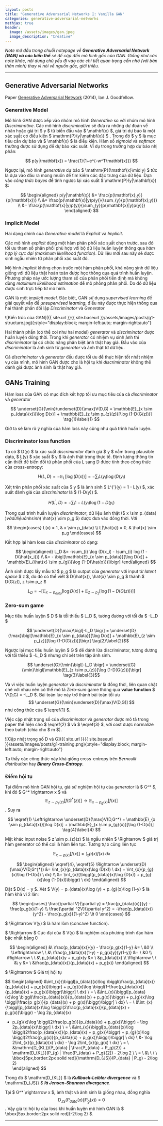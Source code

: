```yaml
---
layout: posts
title: "Generative Adversarial Networks I: Vanilla GAN"
categories: generative-adversarial-networks
mathjax: true
header:
  image: /assets/images/gan.jpeg
  image_description: "Creative"
---
```


*Note mở đầu trong chuỗi notepage về **Generative Adversarial Network (GAN) và các biến thể** sẽ đề cập đến mô hình gốc của GAN. Giống như các note khác, 
nội dung chủ yếu đi vào các chi tiết quan trọng cần nhớ (với bản thân mình) thay vì nói về nguồn gốc, giới thiệu.*

---

## Generative Adversarial Networks

Paper [Generative Adversarial Network](https://arxiv.org/abs/1406.2661) (2014), Ian J. Goodfellow.

### Generative Model

Mô hình GAN được xếp vào nhóm mô hình *Generative* so với nhóm mô hình *Discriminative*. Các mô hình *discriminative* sẽ đưa ra 
những dự đoán về nhãn hoặc giá trị $ y $ từ biến đầu vào $ \mathbf{x} $, giá trị dự báo là một xác suất có điều kiện $ \mathrm{P}(y|\mathbf{x}) $ .
 Trong đó $ y $ là mục tiêu cần dự báo và $ \mathbf{x} $ là điều kiện. Hàm số *sigmoid* và *softmax* thường được sử dụng để dự báo xác suất. 
Ví dụ trong trường hợp dự báo nhị phân:

$$ p(y|\mathbf{x}) = \frac{1}{1+e^{-w^T\mathbf{x}}} $$

Ngược lại, mô hình *generative* dự báo $ \mathrm{P}(\mathbf{x}\mid y) $ tức là dựa vào đầu ra mong muốn để tìm kiếm các đặc trưng của dữ liệu. 
Dựa vào *công thức bayes* để tính ngược lại xác suất $ \mathrm{P}(y|\mathbf{x}) $:

$$ \begin{aligned} p(y|\mathbf{x}) &= \frac{p(\mathbf{x},y)}{p(\mathbf{x})} \\ &= \frac{p(\mathbf{x}|y)p(y)}{\sum_{y}{p(\mathbf{x},y)}} \\ &= \frac{p(\mathbf{x}|y)p(y)}{\sum_{y}{p(\mathbf{x}|y)p(y)}} \end{aligned} $$

### Implicit Model

Hai dạng chính của *Generative model* là *Explicit* và *Implicit*.

Các mô hình *explicit* dùng một hàm phân phối xác suất chọn trước, sau đó tối ưu tham số phân phối phù hợp với bộ dữ liệu huấn luyện thông qua 
*hàm hợp lý cực đại (maximum likelihood function)*. Dữ liệu mới sau này sẽ được sinh ngẫu nhiên từ phân phối xác suất đó.

Mô hình *implicit* không chọn trước một hàm phân phối, khả năng sinh dữ liệu giống với dữ liệu thật hoàn toàn được học thông qua quá trình huấn luyện. 
Phương pháp này ước lượng tham số của phân phối tiền định mà không dùng *maximum likelihood estimation* để mô phỏng phân phối. Do đó dữ liệu được sinh 
trực tiếp từ mô hình.

GAN là một *implicit model*. Đặc biệt, GAN sử dụng *supervised learning* để giải quyết vấn đề *unsupervised learning*, 
điều này được thực hiện thông qua hai thành phần đối lập *Discriminator* và *Generator* 

![Kiến trúc của GAN]({{ site.url }}{{ site.baseurl }}/assets/images/posts/g1-structure.jpg){:style="display:block; margin-left:auto; margin-right:auto"}

Hai thành phần (có thể coi như hai model) *generator* và *discriminator* được huấn luyện đồng thời. Trong khi *generator* có nhiệm vụ sinh ảnh thì *discriminator*
lại có chức năng phân biệt ảnh thật hay giả. Đầu vào của *discriminator* là ảnh sinh từ *generator* và ảnh thật từ dữ liệu.

Cả *discriminator* và *generator* đều được tối ưu để thực hiện tốt nhất nhiệm vụ của mình, mô hình GAN được cho là hội tụ khi *discriminator* không thể đánh giá 
được ảnh sinh là thật hay giả.

## GANs Training

Hàm loss của GAN có mục đích kết hợp tối ưu mục tiêu của cả *discriminator* và *generator*

$$ \underset{G}{\min}\underset{D}{\max}V(D,G) = \mathbb{E}_{x \sim p_{data}(x)}[\log D(x)] + \mathbb{E}_{z \sim p_{z}(z)}[\log (1-D(G(z)))] \tag{1}\label{1} $$

Giờ ta sẽ làm rõ ý nghĩa của hàm loss này cũng như quá trình huấn luyện.

### Discriminator loss function 

Ta có $ D(y) $ là xác suất *discriminator* đánh giá $ y $ nằm trong plausible data, $ L(y) $ xác suất $ y $ là ảnh thật trong thực tế. 
Định lượng thông tin cần thiết để biến đổi từ phân phối của L sang D được tính theo công thức của cross-entropy:

$$ H(L,D) = -\mathbb{E}_L[\log (D(x))] = -\sum_{i} L(y_i)\log (D(y_i) $$

Xét trên phân phối xác suất của $ y $ là ảnh sinh $ L^{\'}(y) = 1 - L(y) $, xác suất đánh giá của *discriminator* là $ (1-D(y)) $.

$$ H(L^{'},D) = -\sum_{i} 1-L(y_i)\log (1-D(y_i) $$

Trong quá trình huấn luyện *discriminator*, dữ liệu ảnh thật ($ x \sim p_{data} $) và dữ liệu ảnh sinh ($ \hat{x} \sim p_g $) được đưa vào đồng thời. Với

$$ \begin{cases} 
L(x) = 1, & x \sim p_{data} \\
L(\hat{x}) = 0, & \hat{x} \sim p_g
\end{cases} $$

Kết hợp lại hàm loss của *disciminator* có dạng:

$$ \begin{aligned} L_D &= -\sum_{i} \log (D(x_i) - \sum_{i} log (1 - D(\hat{x_i})) \\
&= - \bigl[\mathbb{E}_{x \sim p_{data}}[\log D(x)] + \mathbb{E}_{\hat{x} \sim p_{g}}[\log (1-D(\hat{x}))]\bigr] 
\end{aligned} $$

Ảnh sinh được lấy mẫu từ $ p_g $ là output của *generator* với input từ *latent space* $ z $, 
do đó có thể viết $ D(\hat{x}), \hat{x} \sim p_g $ thành $ D(G(z)), z \sim p_z $

$$ L_D = - \bigl[\mathbb{E}_{x \sim p_{data}}[\log D(x)] + \mathbb{E}_{z \sim p_{z}}[\log (1-D(G(z)))]\bigr] $$

### Zero-sum game

Mục tiêu huấn luyện $ D $ là tối thiểu $ L_D $, tương đương với tối đa $ -L_D $

$$ \underset{D}{\max}\bigl[-L_D \bigr] = \underset{D}{\max}\bigl[\mathbb{E}_{x \sim p_{data}}[\log D(x)] + \mathbb{E}_{z \sim p_{z}}[\log (1-D(G(z)))]\bigr] \tag{2}\label{2}$$

Ngược lại mục tiêu huấn luyện $ G $ để đánh lừa discriminator, tương đương với tối thiểu $ -L_D $ nhưng chỉ xét trên tập ảnh sinh. 

$$ \underset{G}{\min}\bigl[-L_D \bigr] = \underset{G}{\min}\bigl[\mathbb{E}_{z \sim p_{z}}[\log (1-D(G(z)))]\bigr] \tag{3}\label{3}$$

Và vì việc huấn luyện *generator* và *discriminator* là đồng thời, liên quan chặt chẽ với nhau nên có thể mô tả 
*Zero-sum* game thông qua **value function** $ V(D,G) = -L_D $. 
Bài toán lúc này trở thành bài toán tối ưu $$ \underset{G}{\min}\underset{D}{\max}V(D,G)] $$ như công thức của $ \eqref{1} $.

Việc cập nhật trọng số của *discriminator* và *generator* được mô tả trong paper thể hiện cho $ \eqref{2} $ và $ \eqref{3} $, 
với cost được normalize theo batch (chia cho $ m $).

![Cập nhật trọng số D và G]({{ site.url }}{{ site.baseurl }}/assets/images/posts/g1-training.png){:style="display:block; margin-left:auto; margin-right:auto"}

Ta thấy các công thức này khá giống cross-entropy trên *Bernoulli distribution* hay ***Binary Cross-Entropy***.

### Điểm hội tụ

Tại điểm mô hình GAN hội tụ, giả sử nghiệm hội tụ của *generator* là $ G^* $, khi đó $ G^* \rightarrow x $ và 
$$ \mathbb{E}_{z \sim p_{z}(z)}[f(G^{*}(z))] \rightarrow \mathbb{E}_{x \sim p_{g}(x)}[f(x)] $$. Suy ra

$$ \eqref{1} \Leftrightarrow \underset{D}{\max}V(D,G^*) = \mathbb{E}_{x \sim p_{data}(x)}[\log D(x)] + \mathbb{E}_{x \sim p_{g}(x)}[\log (1-D(x))] \tag{4}\label{4} $$

Mặt khác input noise $ z \sim p_{z}(z) $ là ngẫu nhiên $ \Rightarrow $ giá trị hàm generator có thể coi là hàm liên tục. Tương tự x cũng liên tục

$$ \mathbb{E}_{x \sim p(x)}[f(x)] = \int_{x}{p(x)f(x) \ dx} \tag{5}\label{5} $$

$$ \begin{aligned} \eqref{4}, \eqref{5} \Rightarrow \underset{D}{\max}V(D,G^{*}) &= \int_{x}{p_{data}(x)\log (D(x)) \ dx} + \int_{x}{p_{g}(x)\log (1-D(x)) \ dx} \\
&= \int_{x}{\biggl(p_{data}(x)\log (D(x)) + p_{g}(x)\log (1-D(x))\biggr) \ dx}  
\end{aligned} $$

Đặt $ D(x) = y $. Xét $ V(y) = p_{data}(x)\log (y) + p_{g}(x)\log (1-y) $ là hàm khả vi 2 lần:

$$ \begin{cases} 
\frac{\partial V}{\partial y} = \frac{p_{data}(x)}{y} - \frac{p_g(x}{1-y} \\
\frac{\partial ^2V}{\partial y^2} = -\frac{p_{data}(x)}{y^2} - \frac{p_g(x}{(1-y)^2} \lt 0
\end{cases} $$

$ \Rightarrow V(y) $ là hàm lõm (concave function).

$ \Rightarrow $ Cực đại của $ V(y) $ là nghiệm của phương trình đạo hàm bậc nhất bằng 0

$$ \begin{aligned} &\ \frac{p_{data}(x)}{y} - \frac{p_g(x}{1-y} &= \ &0 \\
\Leftrightarrow \ \ &\ \frac{p_{data}(x)(1-y) - p_g(x)y}{y(1-y)} &= \ &0 \\
\Rightarrow \ \ &\ p_{data}(x)y + p_g(x)y &= \ &p_{data}(x) \\
\Rightarrow \ \ &\ y &= \ &\frac{p_{data}(x)}{p_{data}(x) + p_g(x)}
\end{aligned} $$

$ \Rightarrow $ Giá trị hội tụ

$$ \begin{aligned} &\int_{x}{\biggl[p_{data}(x)\log \biggl(\frac{p_{data}(x)}{p_{data}(x) + p_g(x)}\biggr) + p_{g}(x)\log \biggl(1-\frac{p_{data}(x)}{p_{data}(x) + p_g(x)}\biggr)\biggr] \ dx} \\
= \ &\int_{x}{\biggl[p_{data}(x)\log \biggl(\frac{p_{data}(x)}{p_{data}(x) + p_g(x)}\biggr) + p_{g}(x)\log \biggl(\frac{p_g(x)}{p_{data}(x) + p_g(x)}\biggr)\biggr] \ dx} \\
= \ &\int_{x}{\biggl[p_{data}(x)\log \biggl(2\frac{p_{data}(x)}{p_{data}(x) + p_g(x)}\biggr) - \log 2p_{data}(x) 
+ p_{g}(x)\log \biggl(2\frac{p_g(x)}{p_{data}(x) + p_g(x)}\biggr) - \log 2p_{data}(x)\biggr] \ dx} \\
= \ &\int_{x}{\biggl[p_{data}(x)\log \biggl(2\frac{p_{data}(x)}{p_{data}(x) + p_g(x)}\biggr) + p_{g}(x)\log \biggl(2\frac{p_g(x)}{p_{data}(x) + p_g(x)}\biggr)\biggr] \ dx} \\
 &- \log 2\int_{x}{p_{data}(x) \ dx} - \log 2\int_{x}{p_g(x) \ dx} \\
= \ &\mathrm{D_{KL}}(P_{data} \| \frac{P_{data} + P_g}{2}) + \mathrm{D_{KL}}(P_{g} \| \frac{P_{data} + P_g}{2}) - 2\log 2 \\
  \\
= \ &\ \ \ \ \bbox[5px,border:2px solid red]{\mathrm{D_{JS}}(P_{data} \| P_g) - 2\log 2}   
\end{aligned} $$

Trong đó $ \mathrm{D_{KL}} $ là ***Kullback-Leibler divergence*** và $ \mathrm{D_{JS}} $ ***là Jensen-Shannon divergence***.

Tại $ G^* \rightarrow x $, ảnh thật và ảnh sinh là giống nhau, đồng nghĩa $$ \mathrm{D_{JS}}(P_{data}(x) \| P_g(x)) = 0 $$.
Vậy giá trị hội tụ của loss khi huấn luyện mô hình GAN là $ \bbox[5px,border:2px solid red]{-2\log 2} $.

---
